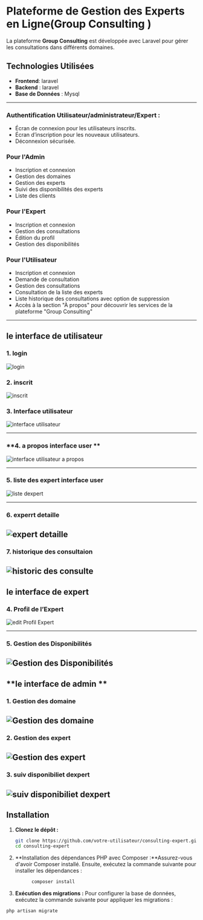 
# Plateforme de Gestion des Experts en Ligne(Group Consulting )
La plateforme **Group Consulting** est développée avec Laravel pour gérer les consultations dans différents domaines.



## Technologies Utilisées
- **Frontend**: laravel
- **Backend** : laravel
- **Base de Données** : Mysql

---


### **Authentification Utilisateur/administrateur/Expert :**
- Écran de connexion pour les utilisateurs inscrits.
- Écran d’inscription pour les nouveaux utilisateurs.
- Déconnexion sécurisée.


### Pour l'Admin
- Inscription et connexion
- Gestion des domaines
- Gestion des experts
- Suivi des disponibilités des experts
- Liste des clients

### Pour l'Expert
- Inscription et connexion
- Gestion des consultations
- Édition du profil
- Gestion des disponibilités

### Pour l'Utilisateur
- Inscription et connexion
- Demande de consultation
- Gestion des consultations
- Consultation de la liste des experts
- Liste historique des consultations avec option de suppression
- Accès à la section "À propos" pour découvrir les services de la plateforme "Group Consulting"

---

## **le interface de utilisateur**
### **1. login**
![login](public/photo/login1.png)
### **2. inscrit**
![inscrit](public/photo/inscrit2.png)

### **3. Interface utilisateur**
![interface utilisateur](public/photo/photo5.png)


---

### **4. a propos interface user **
![interface utilisateur a propos ](public/photo/photo2.png)


---
### **5. liste des expert interface user**
![liste dexpert ](public/photo/photo1.png)

---
### **6. experrt detaille**
![expert detaille](public/photo/detail.png)
----
### **7. historique des consultaion**
![historic des consulte](public/photo/historis.png)
----

## **le interface de expert**

### **4. Profil de l’Expert**
![ edit Profil Expert](public/photo/photo3.png)

---



### **5. Gestion des Disponibilités**
![Gestion des Disponibilités](public/photo/photo4.png)
---
## **le interface de  admin **
### **1. Gestion des domaine**
![Gestion des domaine](public/photo/domaine.png)
---
### **2. Gestion des expert**
![Gestion des expert](public/photo/expert.png)
---
### **3. suiv disponibiliet dexpert**
![suiv disponibiliet dexpert](public/photo/suiv.png)
---
## **Installation**

1. **Clonez le dépôt :**
   ```bash
   git clone https://github.com/votre-utilisateur/consulting-expert.git
   cd consulting-expert

1. **Installation des dépendances PHP avec Composer :**Assurez-vous d'avoir Composer installé. Ensuite, exécutez la commande suivante pour installer les dépendances :
   ```bash
         composer install

1. **Exécution des migrations :** Pour configurer la base de données, exécutez la commande suivante pour appliquer les migrations :
 ```bash
 php artisan migrate